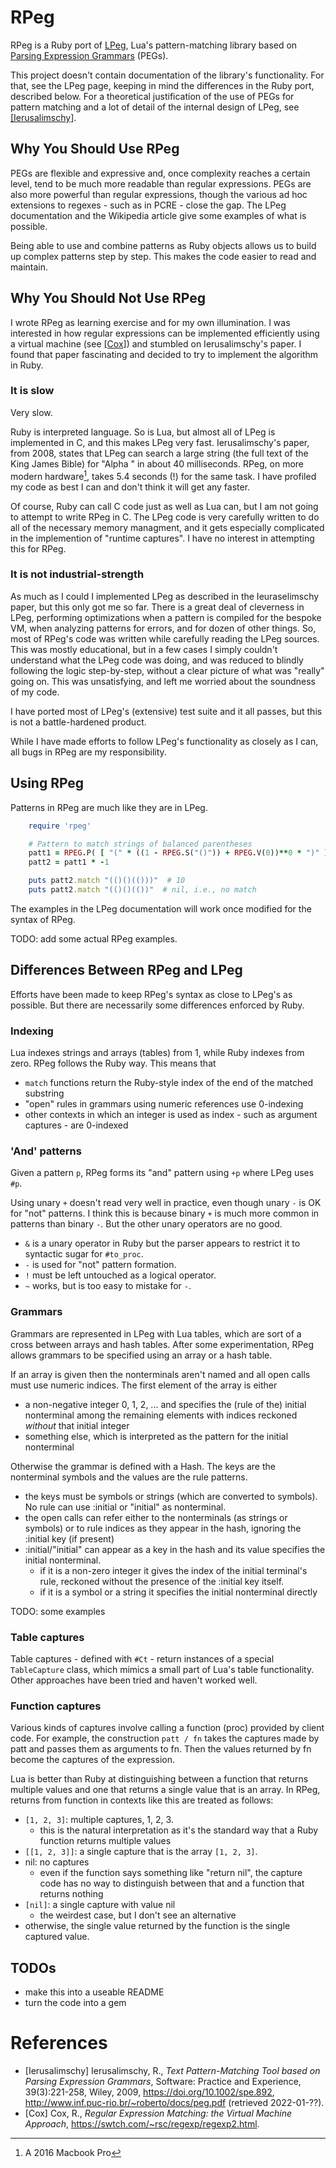 # RPeg

RPeg is a Ruby port of [LPeg](http://www.inf.puc-rio.br/~roberto/lpeg/), Lua's pattern-matching library based on
[Parsing Expression Grammars](https://en.wikipedia.org/wiki/Parsing_expression_grammar) (PEGs).

This project doesn't contain documentation of the library's functionality. For that, see the LPeg page, keeping in mind the
differences in the Ruby port, described below. For a theoretical justification of the use of PEGs for pattern matching and a lot of
detail of the internal design of LPeg, see [[Ierusalimschy]](#refereces).

## Why You Should Use RPeg

PEGs are flexible and expressive and, once complexity reaches a certain level, tend to be much more readable than regular
expressions. PEGs are also more powerful than regular expressions, though the various ad hoc extensions to regexes - such as in
PCRE - close the gap. The LPeg documentation and the Wikipedia article give some examples of what is possible.

Being able to use and combine patterns as Ruby objects allows us to build up complex patterns step by step. This makes the code
easier to read and maintain.

## Why You Should Not Use RPeg

I wrote RPeg as learning exercise and for my own illumination. I was interested in how regular expressions can be implemented
efficiently using a virtual machine (see [[Cox]](#references)) and stumbled on Ierusalimschy's paper. I found that paper fascinating
and decided to try to implement the algorithm in Ruby.

### It is slow

Very slow.

Ruby is interpreted language. So is Lua, but almost all of LPeg is implemented in C, and this makes LPeg very fast. Ierusalimschy's
paper, from 2008, states that LPeg can search a large string (the full text of the King James Bible) for "Alpha " in about 40
milliseconds. RPeg, on more modern hardware[^1], takes 5.4 seconds (!) for the same task. I have profiled my code as best I can and
don't think it will get any faster.

Of course, Ruby can call C code just as well as Lua can, but I am not going to attempt to write RPeg in C. The LPeg code is very
carefully written to do all of the necessary memory managment, and it gets especially complicated in the implemention of "runtime
captures". I have no interest in attempting this for RPeg.

### It is not industrial-strength

As much as I could I implemented LPeg as described in the Ieuraselimschy paper, but this only got me so far. There is a great deal
of cleverness in LPeg, performing optimizations when a pattern is compiled for the bespoke VM, when analyzing patterns for errors,
and for dozen of other things. So, most of RPeg's code was written while carefully reading the LPeg sources. This was mostly
educational, but in a few cases I simply couldn't understand what the LPeg code was doing, and was reduced to blindly following the
logic step-by-step, without a clear picture of what was "really" going on. This was unsatisfying, and left me worried about the
soundness of my code.

I have ported most of LPeg's (extensive) test suite and it all passes, but this is not a battle-hardened product.

While I have made efforts to follow LPeg's functionality as closely as I can, all bugs in RPeg are my responsibility.

## Using RPeg

Patterns in RPeg are much like they are in LPeg.

``` ruby
    require 'rpeg'

    # Pattern to match strings of balanced parentheses
    patt1 = RPEG.P( [ "(" * ((1 - RPEG.S("()")) + RPEG.V(0))**0 * ")" ] )
    patt2 = patt1 * -1

    puts patt2.match "(()()(()))"  # 10
    puts patt2.match "(()()(())"  # nil, i.e., no match
```

The examples in the LPeg documentation will work once modified for the syntax of RPeg.

TODO: add some actual RPeg examples.

## Differences Between RPeg and LPeg

Efforts have been made to keep RPeg's syntax as close to LPeg's as possible. But there are necessarily some differences enforced by
Ruby.

### Indexing

Lua indexes strings and arrays (tables) from 1, while Ruby indexes from zero. RPeg follows the Ruby way. This means that

- `match` functions return the Ruby-style index of the end of the matched substring
- "open" rules in grammars using numeric references use 0-indexing
- other contexts in which an integer is used as index - such as argument captures - are 0-indexed

### 'And' patterns

Given a pattern `p`, RPeg forms its "and" pattern using `+p` where LPeg uses `#p`.

Using unary `+` doesn't read very well in practice, even though unary `-` is OK for "not" patterns. I think this is because
binary `+` is much more common in patterns than binary `-`. But the other unary operators are no good.

- `&` is a unary operator in Ruby but the parser appears to restrict it to syntactic sugar for `#to_proc`.
- `-` is used for "not" pattern formation.
- `!` must be left untouched as a logical operator.
- `~` works, but is too easy to mistake for `-`.

### Grammars

Grammars are represented in LPeg with Lua tables, which are sort of a cross between arrays and hash tables. After some
experimentation, RPeg allows grammars to be specified using an array or a hash table.

If an array is given then the nonterminals aren't named and all open calls must use numeric indices. The first element of the
array is either

- a non-negative integer 0, 1, 2, ... and specifies the (rule of the) initial nonterminal among the remaining elements with
  indices reckoned _without_ that initial integer
- something else, which is interpreted as the pattern for the initial nonterminal

Otherwise the grammar is defined with a Hash. The keys are the nonterminal symbols and the values are the rule patterns.

- the keys must be symbols or strings (which are converted to symbols). No rule can use :initial or "initial" as
  nonterminal.
- the open calls can refer either to the nonterminals (as strings or symbols) or to rule indices as they appear in the hash,
  ignoring the :initial key (if present)
- :initial/"initial" can appear as a key in the hash and its value specifies the initial nonterminal.
  - if it is a non-zero integer it gives the index of the initial terminal's rule, reckoned without the presence of the :initial
    key itself.
  - if it is a symbol or a string it specifies the initial nonterminal directly

TODO: some examples

### Table captures

Table captures - defined with `#Ct` - return instances of a special `TableCapture` class, which mimics a small part of Lua's table
functionality. Other approaches have been tried and haven't worked well.

### Function captures

Various kinds of captures involve calling a function (proc) provided by client code. For example, the construction `patt / fn` takes
the captures made by patt and passes them as arguments to fn. Then the values returned by fn become the captures of the
expression.

Lua is better than Ruby at distinguishing between a function that returns multiple values and one that returns a single value that
is an array. In RPeg, returns from function in contexts like this are treated as follows:

- `[1, 2, 3]`: multiple captures, 1, 2, 3.
  - this is the natural interpretation as it's the standard way that a Ruby function returns multiple values
- `[[1, 2, 3]]`: a single capture that is the array `[1, 2, 3]`.
- nil: no captures
  - even if the function says something like "return nil", the capture code has no way to distinguish between that and a
    function that returns nothing
- `[nil]`: a single capture with value nil
  - the weirdest case, but I don't see an alternative
- otherwise, the single value returned by the function is the single captured value.

## TODOs

- make this into a useable README
- turn the code into a gem


# References
- [Ierusalimschy] Ierusalimschy, R., _Text Pattern-Matching Tool based on Parsing Expression Grammars_, Software: Practice and Experience, 39(3):221-258, Wiley, 2009, https://doi.org/10.1002/spe.892, http://www.inf.puc-rio.br/~roberto/docs/peg.pdf (retrieved 2022-01-??).
- [Cox] Cox, R., _Regular Expression Matching: the Virtual Machine Approach_, https://swtch.com/~rsc/regexp/regexp2.html.


[^1]: A 2016 Macbook Pro
